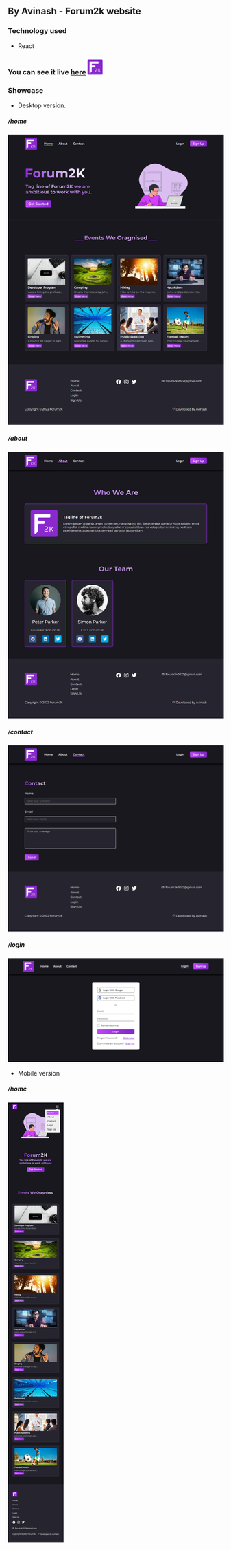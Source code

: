 ## By Avinash - Forum2k website


### Technology used

* React

<!-- <h2> You can see it live <a href="https://forum2k-2022.web.app/" target="_blank"> <img src="showcase/F2k-Logo.png" height="35px" width="35px" /></a><h2> -->

### You can see it live [here](https://forum2k-2022.web.app/)  <img src="showcase/F2k-Logo.png" height="35px" width="35px" />

### Showcase

* Desktop version.
<h5>/home</h5>
<img src="showcase/Forum-2k home.png" />

<h5>/about</h5>
<img src="showcase/Forum-2k about.png" />

<h5>/contact</h5>
<img src="showcase/Forum-2k contact.png" />

<h5>/login</h5>
<img src="showcase/Forum-2k login.png" />

* Mobile version
<h5>/home</h5>
<img src="showcase/Forum-2k mobile version.png" />

